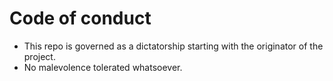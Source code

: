 # Code of conduct

- This repo is governed as a dictatorship starting with the originator of the project.  
- No malevolence tolerated whatsoever.
